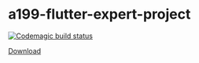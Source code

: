# a199-flutter-expert-project

[![Codemagic build status](https://api.codemagic.io/apps/62513df60f76baaa1e7b428c/62513df60f76baaa1e7b428b/status_badge.svg)](https://codemagic.io/apps/62513df60f76baaa1e7b428c/62513df60f76baaa1e7b428b/latest_build)

<a href="https://api.codemagic.io/artifacts/c6eba985-debd-47c8-846e-75f05271173a/2e1f3f27-0c0f-4f25-b669-b6e706179530/app-release-universal.apk" download="apk_release.apk">Download</a>
